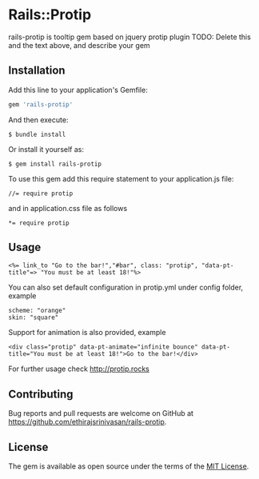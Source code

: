 # Rails::Protip

rails-protip is tooltip gem based on jquery protip plugin
TODO: Delete this and the text above, and describe your gem

## Installation

Add this line to your application's Gemfile:

```ruby
gem 'rails-protip'
```

And then execute:

    $ bundle install

Or install it yourself as:

    $ gem install rails-protip

To use this gem add this require statement to your application.js file:

    //= require protip

and in application.css file as follows 

	*= require protip

## Usage

	<%= link_to "Go to the bar!","#bar", class: "protip", "data-pt-title"=> "You must be at least 18!"%>

You can also set default configuration in protip.yml under config folder, example

	scheme: "orange"
	skin: "square"

Support for animation is also provided, example

	<div class="protip" data-pt-animate="infinite bounce" data-pt-title="You must be at least 18!">Go to the bar!</div> 	

For further usage check http://protip.rocks	
	    
## Contributing

Bug reports and pull requests are welcome on GitHub at https://github.com/ethirajsrinivasan/rails-protip.


## License

The gem is available as open source under the terms of the [MIT License](http://opensource.org/licenses/MIT).

